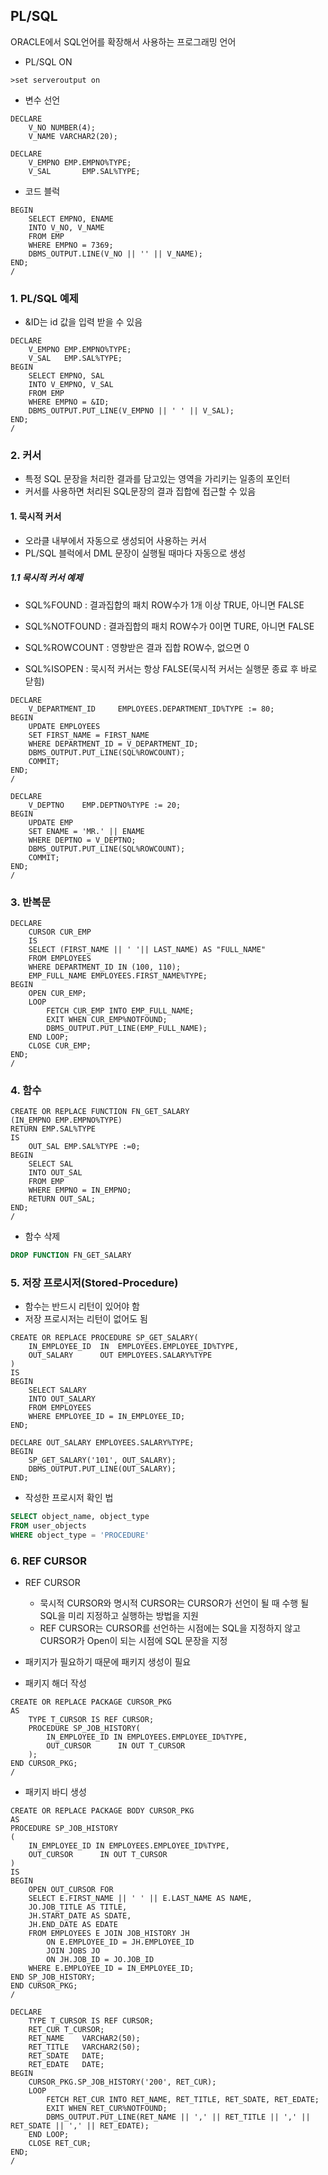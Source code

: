 ## PL/SQL

ORACLE에서 SQL언어를 확장해서 사용하는 프로그래밍 언어

- PL/SQL ON

```shell
>set serveroutput on
```

- 변수 선언

```plsql
DECLARE
	V_NO NUMBER(4);
	V_NAME VARCHAR2(20);
```

```plsql
DECLARE
	V_EMPNO	EMP.EMPNO%TYPE;
	V_SAL		EMP.SAL%TYPE;
```

- 코드 블럭

```plsql
BEGIN
	SELECT EMPNO, ENAME
	INTO V_NO, V_NAME
	FROM EMP
	WHERE EMPNO = 7369;
	DBMS_OUTPUT.LINE(V_NO || '' || V_NAME);
END;
/
```

### 1. PL/SQL 예제

- &ID는 id 값을 입력 받을 수 있음

```plsql
DECLARE
	V_EMPNO	EMP.EMPNO%TYPE;
    V_SAL	EMP.SAL%TYPE;
BEGIN
	SELECT EMPNO, SAL
	INTO V_EMPNO, V_SAL
	FROM EMP
	WHERE EMPNO = &ID;
	DBMS_OUTPUT.PUT_LINE(V_EMPNO || ' ' || V_SAL);
END;
/
```

### 2. 커서

- 특정 SQL 문장을 처리한 결과를 담고있는 영역을 가리키는 일종의 포인터
- 커서를 사용하면 처리된 SQL문장의 결과 집합에 접근할 수 있음

#### 1. 묵시적 커서

- 오라클 내부에서 자동으로 생성되어 사용하는 커서
- PL/SQL 블럭에서 DML 문장이 실행될 때마다 자동으로 생성

##### 1.1 묵시적 커서 예제

- SQL%FOUND : 결과집합의 패치 ROW수가 1개 이상 TRUE, 아니면 FALSE

- SQL%NOTFOUND : 결과집합의 패치 ROW수가 0이면 TURE, 아니면 FALSE

- SQL%ROWCOUNT : 영향받은 결과 집합 ROW수, 없으면 0
- SQL%ISOPEN : 묵시적 커서는 항상 FALSE(묵시적 커서는 실행문 종료 후 바로 닫힘)

```plsql
DECLARE
	V_DEPARTMENT_ID		EMPLOYEES.DEPARTMENT_ID%TYPE := 80;
BEGIN
	UPDATE EMPLOYEES
	SET FIRST_NAME = FIRST_NAME
	WHERE DEPARTMENT_ID = V_DEPARTMENT_ID;
	DBMS_OUTPUT.PUT_LINE(SQL%ROWCOUNT);
	COMMIT;
END;
/
```

```plsql
DECLARE
	V_DEPTNO	EMP.DEPTNO%TYPE := 20;
BEGIN
	UPDATE EMP
	SET ENAME = 'MR.' || ENAME
	WHERE DEPTNO = V_DEPTNO;
	DBMS_OUTPUT.PUT_LINE(SQL%ROWCOUNT);
	COMMIT;
END;
/
```

### 3. 반복문

```plsql
DECLARE
	CURSOR CUR_EMP
	IS
	SELECT (FIRST_NAME || ' '|| LAST_NAME) AS "FULL_NAME"
	FROM EMPLOYEES
	WHERE DEPARTMENT_ID IN (100, 110);
	EMP_FULL_NAME EMPLOYEES.FIRST_NAME%TYPE;
BEGIN
	OPEN CUR_EMP;
	LOOP
		FETCH CUR_EMP INTO EMP_FULL_NAME;
		EXIT WHEN CUR_EMP%NOTFOUND;
		DBMS_OUTPUT.PUT_LINE(EMP_FULL_NAME);
	END LOOP;
	CLOSE CUR_EMP;
END;
/
```

### 4. 함수

```plsql
CREATE OR REPLACE FUNCTION FN_GET_SALARY
(IN_EMPNO EMP.EMPNO%TYPE)
RETURN EMP.SAL%TYPE
IS
	OUT_SAL EMP.SAL%TYPE :=0;
BEGIN
	SELECT SAL
	INTO OUT_SAL
	FROM EMP
	WHERE EMPNO = IN_EMPNO;
	RETURN OUT_SAL;
END;
/
```

- 함수 삭제

```sql
DROP FUNCTION FN_GET_SALARY
```

### 5. 저장 프로시저(Stored-Procedure)

- 함수는 반드시 리턴이 있어야 함
- 저장 프로시저는 리턴이 없어도 됨

```plsql
CREATE OR REPLACE PROCEDURE SP_GET_SALARY(
    IN_EMPLOYEE_ID	IN	EMPLOYEES.EMPLOYEE_ID%TYPE,
    OUT_SALARY		OUT	EMPLOYEES.SALARY%TYPE
)
IS
BEGIN
	SELECT SALARY
	INTO OUT_SALARY
	FROM EMPLOYEES
	WHERE EMPLOYEE_ID = IN_EMPLOYEE_ID;
END;
```

```PLSQL
DECLARE OUT_SALARY EMPLOYEES.SALARY%TYPE;
BEGIN
	SP_GET_SALARY('101', OUT_SALARY);
	DBMS_OUTPUT.PUT_LINE(OUT_SALARY);
END;
```

- 작성한 프로시저 확인 법

```SQL
SELECT object_name, object_type
FROM user_objects
WHERE object_type = 'PROCEDURE'
```

### 6. REF CURSOR

- REF CURSOR
  - 묵시적 CURSOR와 명시적 CURSOR는 CURSOR가 선언이 될 때 수행 될 SQL을 미리 지정하고 실행하는 방법을 지원
  - REF CURSOR는 CURSOR를 선언하는 시점에는 SQL을 지정하지 않고 CURSOR가 Open이 되는 시점에 SQL 문장을 지정

- 패키지가 필요하기 때문에 패키지 생성이 필요
- 패키지 해더 작성

```PLSQL
CREATE OR REPLACE PACKAGE CURSOR_PKG
AS
	TYPE T_CURSOR IS REF CURSOR;
	PROCEDURE SP_JOB_HISTORY(
        IN_EMPLOYEE_ID IN EMPLOYEES.EMPLOYEE_ID%TYPE,
        OUT_CURSOR		IN OUT T_CURSOR
    );
END CURSOR_PKG;
/
```

- 패키지 바디 생성

```PLSQL
CREATE OR REPLACE PACKAGE BODY CURSOR_PKG
AS
PROCEDURE SP_JOB_HISTORY
(
    IN_EMPLOYEE_ID IN EMPLOYEES.EMPLOYEE_ID%TYPE,
    OUT_CURSOR		IN OUT T_CURSOR
)
IS
BEGIN
	OPEN OUT_CURSOR FOR
	SELECT E.FIRST_NAME || ' ' || E.LAST_NAME AS NAME,
	JO.JOB_TITLE AS TITLE,
	JH.START_DATE AS SDATE,
	JH.END_DATE AS EDATE
	FROM EMPLOYEES E JOIN JOB_HISTORY JH
		ON E.EMPLOYEE_ID = JH.EMPLOYEE_ID
		JOIN JOBS JO
        ON JH.JOB_ID = JO.JOB_ID
    WHERE E.EMPLOYEE_ID = IN_EMPLOYEE_ID;
END SP_JOB_HISTORY;
END CURSOR_PKG;
/
```

```plsql
DECLARE
	TYPE T_CURSOR IS REF CURSOR;
	RET_CUR T_CURSOR;
	RET_NAME	VARCHAR2(50);
	RET_TITLE	VARCHAR2(50);
	RET_SDATE	DATE;
	RET_EDATE	DATE;
BEGIN
	CURSOR_PKG.SP_JOB_HISTORY('200', RET_CUR);
	LOOP
		FETCH RET_CUR INTO RET_NAME, RET_TITLE, RET_SDATE, RET_EDATE;
		EXIT WHEN RET_CUR%NOTFOUND;
		DBMS_OUTPUT.PUT_LINE(RET_NAME || ',' || RET_TITLE || ',' || RET_SDATE || ',' || RET_EDATE);
    END LOOP;
    CLOSE RET_CUR;
END;
/
```


